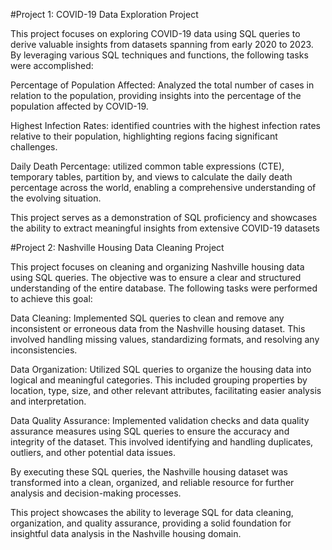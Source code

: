 #Project 1: COVID-19 Data Exploration Project

This project focuses on exploring COVID-19 data using SQL queries to derive valuable insights from datasets spanning from early 2020 to 2023. By leveraging various SQL techniques and functions, the following tasks were accomplished:

Percentage of Population Affected: Analyzed the total number of cases in relation to the population, providing insights into the percentage of the population affected by COVID-19.

Highest Infection Rates: identified countries with the highest infection rates relative to their population, highlighting regions facing significant challenges.

Daily Death Percentage: utilized common table expressions (CTE), temporary tables, partition by, and views to calculate the daily death percentage across the world, enabling a comprehensive understanding of the evolving situation.

This project serves as a demonstration of SQL proficiency and showcases the ability to extract meaningful insights from extensive COVID-19 datasets

#Project 2: Nashville Housing Data Cleaning Project

This project focuses on cleaning and organizing Nashville housing data using SQL queries. The objective was to ensure a clear and structured understanding of the entire database. The following tasks were performed to achieve this goal:

Data Cleaning: Implemented SQL queries to clean and remove any inconsistent or erroneous data from the Nashville housing dataset. This involved handling missing values, standardizing formats, and resolving any inconsistencies.

Data Organization: Utilized SQL queries to organize the housing data into logical and meaningful categories. This included grouping properties by location, type, size, and other relevant attributes, facilitating easier analysis and interpretation.

Data Quality Assurance: Implemented validation checks and data quality assurance measures using SQL queries to ensure the accuracy and integrity of the dataset. This involved identifying and handling duplicates, outliers, and other potential data issues.

By executing these SQL queries, the Nashville housing dataset was transformed into a clean, organized, and reliable resource for further analysis and decision-making processes.

This project showcases the ability to leverage SQL for data cleaning, organization, and quality assurance, providing a solid foundation for insightful data analysis in the Nashville housing domain.
